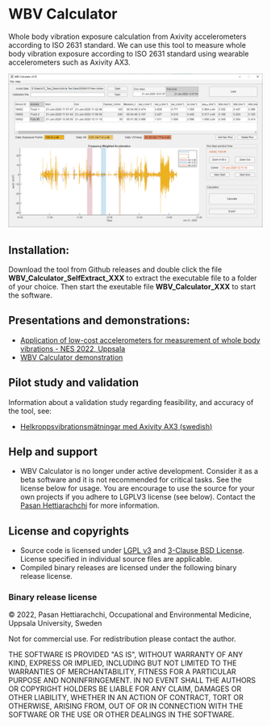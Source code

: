 # WBV Calculator
Whole body vibration exposure calculation from Axivity accelerometers according to ISO 2631 standard. We can use this tool to measure whole body vibration exposure according to ISO 2631 standard using wearable accelerometers such as Axivity AX3. 

![User Interface](screenshot.PNG)

## Installation:
Download the tool from Github releases and double click the file **WBV_Calculator_SelfExtract_XXX** to extract the executable file to a folder of your choice. Then start the exeutable file **WBV_Calculator_XXX** to start the software.

## Presentations and demonstrations:
- [Application of low-cost accelerometers for measurement of whole body vibrations - NES 2022, Uppsala](Application_of_low-cost%20accelerometers_whole_body_vibrations.pdf)
- [WBV Calculator demonstration](WBV_Calculator_demo.mp4)

## Pilot study and validation
Information about a validation study regarding feasibility, and accuracy of the tool, see:
- [Helkroppsvibrationsmätningar med Axivity AX3 (swedish)](https://ammuppsala.se/wp-content/uploads/2021/05/rapport-nr-1-2021.pdf)

## Help and support
- WBV Calculator is no longer under active development. Consider it as a beta software and it is not recommended for critical tasks. See the license below for usage. You are encourage to use the source for your own projects if you adhere to LGPLV3 license (see below). Contact the [Pasan Hettiarachchi](mailto:pasan.hettiarachchi@medsci.uu.se?subject=[GitHub]%20WBV_Calculator) for more information.

## License and copyrights
- Source code is licensed under [LGPL v3](LICENSE.md) and [3-Clause BSD License](LICENSE_2.md). License specified in individual source files are applicable.
- Compiled binary releases are licensed under the following binary release license.
### Binary release license
© 2022, Pasan Hettiarachchi,
Occupational and Environmental Medicine,
Uppsala University, Sweden

Not for commercial use. For redistribution please contact the author.

THE SOFTWARE IS PROVIDED "AS IS", WITHOUT WARRANTY OF ANY KIND, EXPRESS OR IMPLIED, INCLUDING BUT NOT LIMITED TO THE WARRANTIES OF MERCHANTABILITY, FITNESS FOR A PARTICULAR PURPOSE AND NONINFRINGEMENT. IN NO EVENT SHALL THE AUTHORS OR COPYRIGHT HOLDERS BE LIABLE FOR ANY CLAIM, DAMAGES OR OTHER LIABILITY, WHETHER IN AN ACTION OF CONTRACT, TORT OR OTHERWISE, ARISING FROM, OUT OF OR IN CONNECTION WITH THE SOFTWARE OR THE USE OR OTHER DEALINGS IN THE SOFTWARE.
